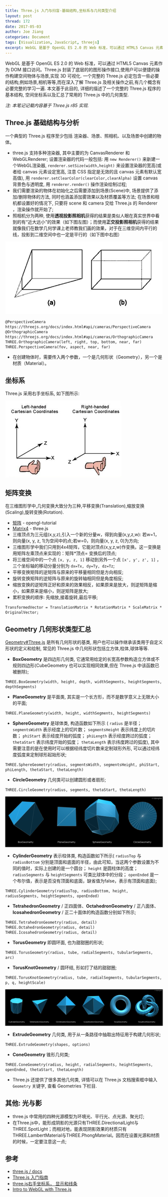 ```yaml
---
title: Three.js 入门与扫盲-基础结构,坐标系与几何类型介绍
layout: post
thread: 172
date: 2017-05-03
author: Joe Jiang
categories: Document
tags: [Visualization, JavaScript, threejs]
excerpt: WebGL 是基于 OpenGL ES 2.0 的 Web 标准，可以通过 HTML5 Canvas 元素作为 DOM 接口访问。Three.js 封装了底层的的图形操作接口,使用户可以便捷的操作构建空间物体与场景,实现 3D 可视化. 一个完整的 Three.js 必定包含一些必要的结构,例如场景,相机等等,而在深入了解 Three.js 及相关操作之前,有几个概念有必要完整的学习一遍. 本文基于此目的, 详细的描述了一个完整的 Three.js 程序的基本结构, 空间坐标系以及汇总了常用的 Three.js 中的几何类型.
---
```


WebGL 是基于 OpenGL ES 2.0 的 Web 标准，可以通过 HTML5 Canvas 元素作为 DOM 接口访问。Three.js 封装了底层的的图形操作接口,使用户可以便捷的操作构建空间物体与场景,实现 3D 可视化. 一个完整的 Three.js 必定包含一些必要的结构,例如场景,相机等等,而在深入了解 Three.js 及相关操作之前,有几个概念有必要完整的学习一遍. 本文基于此目的, 详细的描述了一个完整的 Three.js 程序的基本结构, 空间坐标系以及汇总了常用的 Three.js 中的几何类型.

 
*注: 本笔记记载内容基于 Three.js r85 实现.*

## Three.js 基础结构与分析

一个典型的 Three.js 程序至少包括 渲染器、场景、照相机、以及场景中创建的物体。

* three.js 支持多种渲染器, 其中主要的为 CanvasRenderer 和 WebGLRenderer; 设置渲染器的代码一般包括: 用 `new Renderer()` 来新建一个WebGL渲染器, `renderer.setSize(width,height)` 来设置渲染器的宽高(或者给 canvas 元素设定宽高, 注意 CSS 指定是无效的且 canvas 元素有默认宽高值), 用 `renderer.setClearColor(clearColor,clearAlpha)` 设置 canvas 背景色与透明度, 用 `renderer.render()` 操作渲染绘制过程;
* 我们需要渲染的物体在初始化之后需要添加到场景(Scene)中, 场景提供了添加/删除物体的方法, 同时也涵盖添加雾效果以及材质覆盖等方法; 在场景和相机都设置好的情况下, 只要将 scene 和 camera 交给 Three.js 的 Renderer ，渲染操作就开始了;
* 照相机分为两种, 使用**透视投影照相机**获得的结果是类似人眼在真实世界中看到的有“近大远小”的效果（如下图左图）；而使用**正交投影照相机**获得的结果就像我们在数学几何学课上老师教我们画的效果，对于在三维空间内平行的线，投影到二维空间中也一定是平行的（如下图中右图）

![](/assets/in-post/2017-05-03-Three-js-Introduction-Study-Note-1.png )

```
@PerspectiveCamera https://threejs.org/docs/index.html#api/cameras/PerspectiveCamera
@OrthographicCamera https://threejs.org/docs/index.html#api/cameras/OrthographicCamera
THREE.OrthographicCamera(left, right, top, bottom, near, far)
THREE.PerspectiveCamera(fov, aspect, near, far)
```

* 在创建物体时，需要传入两个参数，一个是几何形状（Geometry），另一个是材质（Material）。

## 坐标系

Three.js 采用右手坐标系, 如下图所示:

![](/assets/in-post/2017-05-03-Three-js-Introduction-Study-Note-4.jpg )

## 矩阵变换

在三维图形学中,几何变换大致分为三种,平移变换(Translation),缩放变换(Scaling),旋转变换(Rotation).

* [矩阵](http://www.opengl-tutorial.org/cn/beginners-tutorials/tutorial-3-matrices/) - opengl-tutorial
* [Matrix4](https://threejs.org/docs/#api/math/Matrix4) - three.js
* 三维顶点为三元组(x,y,z),引入一个新的分量w，得到向量(x,y,z,w): 若w=1，则向量(x, y, z, 1)为空间中的点;若w=0，则向量(x, y, z, 0)为方向;
* 三维图形学中我们只用到4x4矩阵，它能对顶点(x,y,z,w)作变换。这一变换是用矩阵左乘顶点来实现的：矩阵\*顶点= 变换后的顶点;
* 将三维空间中的一个点 `[x, y, z, 1]` 移动到另外一个点 `[x', y', z', 1]` ，三个坐标轴的移动分量分别为 `dx=Tx, dy=Ty, dz=Tz`;
* 平移变换矩阵的逆矩阵与原来的平移量相同但是方向相反;
* 旋转变换矩阵的逆矩阵与原来的旋转轴相同但是角度相反;
* 缩放变换的逆矩阵正好和原来的效果相反，如果原来是放大，则逆矩阵是缩小，如果原来是缩小，则逆矩阵是放大;
* 累积变换的顺序: 先缩放,接着旋转,最后平移;

```
TransformedVector = TranslationMatrix * RotationMatrix * ScaleMatrix * OriginalVector;
```

## Geometry 几何形状类型汇总

[Geometry#Three.js](https://threejs.org/docs/index.html#api/core/Geometry) 是所有几何形状的基类, 用户也可以操作继承该类用于自定义形状的定义和绘制, 常见的 Three.js 中几何形状包括立方体,柱体,球体等等.

* **BoxGeometry** 是四边形几何类, 它通常用给定的长宽高参数构造立方体或不规则四边形(CubeGeometry 也可以实现相同效果,但在 Three.js 中该函数已被删除);

```
THREE.BoxGeometry(width, height, depth, widthSegments, heightSegments, depthSegments)
```

* **PlaneGeometry** 是平面类, 其实是一个长方形，而不是数学意义上无限大小的平面;

```
THREE.PlaneGeometry(width, height, widthSegments, heightSegments)
```

* **SphereGeometry** 是球体类, 构造函数如下所示 ( `radius` 是半径； `segmentsWidth` 表示经度上的切片数； `segmentsHeight` 表示纬度上的切片数； `phiStart` 表示经度开始的弧度； `phiLength` 表示经度跨过的弧度； `thetaStart` 表示纬度开始的弧度； `thetaLength` 表示纬度跨过的弧度), 其中需要注意的是在使用时可以根据经纬度切片数来定制球形外形, 可以通过经纬度弧度来定制球形起始形状;

```
THREE.SphereGeometry(radius, segmentsWidth, segmentsHeight, phiStart, phiLength, thetaStart, thetaLength)
```

* **CircleGeometry** 几何类可以创建圆形或者扇形;

```
THREE.CircleGeometry(radius, segments, thetaStart, thetaLength)
```

![](/assets/in-post/2017-05-03-Three-js-Introduction-Study-Note-2.png )

* **CylinderGeometry** 表示柱体类, 构造函数如下所示( `radiusTop` 与 `radiusBottom` 分别是顶面和底面的半径，由此可知，当这两个参数设置为不同的值时，实际上创建的是一个圆台； `height` 是圆柱体的高度； `radiusSegments` 与 `heightSegments` 可类比球体中的分段； `openEnded` 是一个布尔值，表示是否没有顶面和底面，缺省值为false，表示有顶面和底面);

```
THREE.CylinderGeometry(radiusTop, radiusBottom, height, radiusSegments, heightSegments, openEnded)
```

* **TetrahedronGeometry** / 正四面体、**OctahedronGeometry** / 正八面体、**IcosahedronGeometry** / 正二十面体的构造函数分别如下所示;

```
THREE.TetrahedronGeometry(radius, detail)
THREE.OctahedronGeometry(radius, detail)
THREE.IcosahedronGeometry(radius, detail)
```

* **TorusGeometry** 即圆环面, 也为甜甜圈的形状;

```
THREE.TorusGeometry(radius, tube, radialSegments, tubularSegments, arc)
```

* **TorusKnotGeometry** / 圆环结, 形如打了结的甜甜圈;

```
THREE.TorusKnotGeometry(radius, tube, radialSegments, tubularSegments, p, q, heightScale)
```

![](/assets/in-post/2017-05-03-Three-js-Introduction-Study-Note-3.png )

* **ExtrudeGeometry** 几何类, 用于从一条路径中抽取出特征用于构建几何形状;

```
THREE.ExtrudeGeometry(shapes, options)
```

* **ConeGeometry** 锥形几何类;

```
THREE.ConeGeometry(radius, height, radialSegments, heightSegments, openEnded, thetaStart, thetaLength)
```

* Three.js 还提供了很多其他几何类, 详情可以在 Three.js 文档搜索框中输入 `Geometry` 关键字, 查看 Geometries 下栏目.

## 其他: 光与影

* three.js 中常用的四种光源模型为环境光、平行光、点光源、聚光灯;
* 在Three.js中，能形成阴影的光源只有THREE.DirectionalLight与THREE.SpotLight；而相对地，能表现阴影效果的材质只有THREE.LambertMaterial与THREE.PhongMaterial。因而在设置光源和材质的时候，一定要注意这一点;

## 参考

* [three.js / docs](https://threejs.org/docs/index.html#manual/introduction/Creating-a-scene)
* [Three.js 入门指南](http://www.ituring.com.cn/article/47975)
* [three.js右手坐标系， 显示和线条](http://www.cnblogs.com/Yimi/p/6007811.html)
* [Intro to WebGL with Three.js](http://davidscottlyons.com/threejs/presentations/frontporch14/)